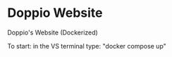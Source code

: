 # Doppio Website
Doppio's Website (Dockerized)

To start: in the VS terminal type: "docker compose up"
